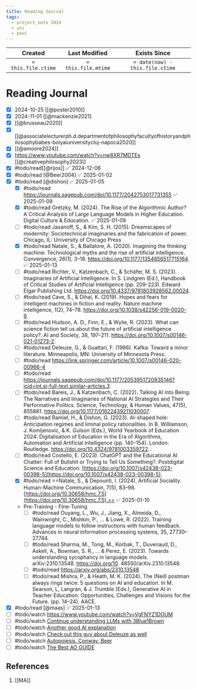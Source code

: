 ```yaml
---
title: Reading Journal
tags:
  - project_note 2024
  - uni
  - powi
---
```

|     Created      |  Last Modified   |       Exists Since        |
|:----------------:|:----------------:|:----------------:|
| `= this.file.ctime` | `= this.file.mtime` | `= date(now) - this.file.ctime`|

# Reading Journal
- [x] 2024-10-25 [[@poster2010]]
- [x] 2024-11-01 [[@mackenzie2021]
- [x] [[@brusseau2020]]
- [x] [[@associatelecturerph.d.departmentofphilosophyfacultyofhistoryandphilosophybabes-bolyaiuniversitycluj-napoca2020]]
- [x] [[@amoore2024]]
- [x] https://www.youtube.com/watch?v=nw8XR7MDTEs [[@creativephilosophy2023]]
- [x] #todo/read[[@rijos]] ✅ 2024-12-06
- [x] #todo/read [@Beer2004] ✅ 2025-01-02
- [x] #todo/read [@dishon] ✅ 2025-01-05
	- [x] #todo/read https://journals.sagepub.com/doi/10.1177/2042753017731355 ✅ 2025-01-09
	- [x] #todo/read Gretzky, M. (2024). The Rise of the Algorithmic Author? A Critical Analysis of Large Language Models in Higher Education. Digital Culture & Education. ✅ 2025-01-09
	- [ ] #todo/read Jasanoff, S., & Kim, S. H. (2015). Dreamscapes of modernity: Sociotechnical imaginaries and the fabrication of power. Chicago, IL: University of Chicago Press
	- [x] #todo/read Natale, S., & Ballatore, A. (2020). Imagining the thinking machine: Technological myths and the rise of artificial intelligence. Convergence, 26(1), 3–18. https://doi.org/10.1177/1354856517715164. ✅ 2025-01-13
	- [ ] #todo/read Richter, V., Katzenbach, C., & Schäfer, M. S. (2023). Imaginaries of Artificial Intelligence. In S. Lindgren (Ed.), Handbook of Critical Studies of Artificial Intelligence (pp. 209-223). Edward Elgar Publishing Ltd. https://doi.org/10.4337/9781803928562.00024.
	- [ ] #todo/read Cave, S., & Dihal, K. (2019). Hopes and fears for intelligent machines in fiction and reality. Nature machine intelligence, 1(2), 74–78. https://doi.org/10.1038/s42256-019-0020-9.
	- [ ] #todo/read Hudson, A. D., Finn, E., & Wylie, R. (2023). What can science fiction tell us about the future of artificial intelligence policy?. AI and Society, 38, 197–211. https://doi.org/10.1007/s00146-021-01273-2.
	- [ ] #todo/read Deleuze, G., & Guattari, F. (1986). Kafka: Toward a minor literature. Minneapolis, MN: University of Minnesota Press.
	- [ ] #todo/read https://link.springer.com/article/10.1007/s00146-020-00966-4
	- [ ] #todo/read https://journals.sagepub.com/doi/10.1177/2053951720935146?icid=int.sj-full-text.similar-articles.3
	- [ ] #todo/read Bareis, J., & Katzenbach, C. (2022). Talking AI into Being: The Narratives and Imaginaries of National AI Strategies and Their Performative Politics. Science, Technology, & Human Values, 47(5), 855881. https://doi.org/10.1177/01622439211030007.
	- [ ] #todo/read Ramiel, H., & Dishon, G. (2023). AI-shaped hole: Anticipation regimes and liminal policy rationalities. In B. Williamson, J. Komljenovic, & K. Gulson (Eds.), World Yearbook of Education 2024: Digitalisation of Education in the Era of Algorithms, Automation and Artificial Intelligence (pp. 140-154). London: Routledge. https://doi.org/10.4324/9781003359722.
	- [ ] #todo/read Costello, E. (2023). ChatGPT and the Educational AI Chatter: Full of Bullshit or Trying to Tell Us Something?. Postdigital Science and Education. [https://doi.org/10.1007/s42438-023-00398-5](https://doi.org/10.1007/s42438-023-00398-5).
	- [x] #todo/read ==Natale, S., & Depounti, I. (2024). Artificial Sociality. Human-Machine Communication, 7(5), 83–98. [https://doi.org/10.30658/hmc.7.5](https://doi.org/10.30658/hmc.7.5).== ✅ 2025-01-10
	- Pre-Training - FIne-Tuning
		- [ ] #todo/read Ouyang, L., Wu, J., Jiang, X., Almeida, D., Wainwright, C., Mishkin, P., … & Lowe, R. (2022). Training language models to follow instructions with human feedback. Advances in neural information processing systems, 35, 27730–27744.
		- [ ] #todo/read Sharma, M., Tong, M., Korbak, T., Duvenaud, D., Askell, A., Bowman, S. R., … & Perez, E. (2023). Towards understanding sycophancy in language models. arXiv:2310.13548. https://doi.org/10. 48550/arXiv.2310.13548.
		- [ ] #todo/read https://arxiv.org/abs/2310.13548
		- [ ] #todo/read Mishra, P., & Heath, M. K. (2024). The (Neil) postman always rings twice: 5 questions on AI and education. In M. Searson, L, Langran, & J. Trumble (Eds.), Generative AI in Teacher Education: Opportunities, Challenges and Visions for the Future. (pp. 14–24). AACE.
- [x] #todo/read [@maas] ✅ 2025-01-13
- [ ] #todo/watch https://www.youtube.com/watch?v=VgFNYZ1DOUM
- [ ] #todo/watch [Continue understanding LLMs with 3Blue1Brown](https://www.youtube.com/watch?v=tIeHLnjs5U8)
- [ ] #todo/watch [Another good AI explanation](https://www.youtube.com/watch?v=lOrTlKrdmkQ)
- [ ] #todo/watch [Check out this guy about Deleuze as well](https://www.youtube.com/watch?v=pTCA4VN8WXU)
- [ ] #todo/watch [Autopoiesis, Conway, Beer](https://www.google.com/search?client=firefox-b-d&sca_esv=6f9618c19bdd3933&sxsrf=ADLYWIIBx0b00DEA0QYcyd6uXmP70QJV0g:1735607890849&q=autopoiesis+conway%3C&udm=7&fbs=AEQNm0Aa4sjWe7Rqy32pFwRj0UkWd8nbOJfsBGGB5IQQO6L3J_TJ4YMS4eRay1mUcjRHkZz--EU5KUPr4-8H_V335z3qiiIK2v3k3sqhmD_tYr1ObloGt2opw_aIICVxRZt-1Jq2uHn3AweD2k3TBIEVgSZhFuyP9QvLjdR1lPSUUDIrb5dqutQ&sa=X&ved=2ahUKEwiFrbae69CKAxUGS_EDHTkcO3sQtKgLegQIFRAB&biw=2359&bih=1327&dpr=1#fpstate=ive&vld=cid:4fea1aac,vid:ZJPLhy69N70,st:0)
- [ ] #todo/watch [The Best AO GUIDE](https://www.youtube.com/watch?v=4YmhS_eeeJc)
## References
1. [[MA]]